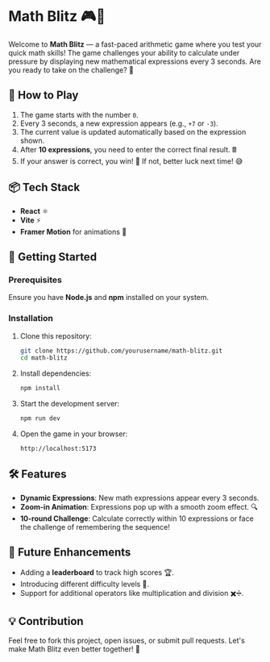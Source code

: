# Math Blitz 🎮🧮

Welcome to **Math Blitz** — a fast-paced arithmetic game where you test your quick math skills! The game challenges your ability to calculate under pressure by displaying new mathematical expressions every 3 seconds. Are you ready to take on the challenge? 🚀

## 🎯 How to Play
1. The game starts with the number `0`.
2. Every 3 seconds, a new expression appears (e.g., `+7` or `-3`).
3. The current value is updated automatically based on the expression shown.
4. After **10 expressions**, you need to enter the correct final result. 🖩
5. If your answer is correct, you win! 🎉 If not, better luck next time! 😅

## 📦 Tech Stack
- **React** ⚛️
- **Vite** ⚡
- **Framer Motion** for animations 🎨

## 🚀 Getting Started

### Prerequisites
Ensure you have **Node.js** and **npm** installed on your system.

### Installation
1. Clone this repository:
   ```bash
   git clone https://github.com/yourusername/math-blitz.git
   cd math-blitz
   ```
2. Install dependencies:
   ```bash
   npm install
   ```
3. Start the development server:
   ```bash
   npm run dev
   ```
4. Open the game in your browser:
   ```
   http://localhost:5173
   ```

## 🛠️ Features
- **Dynamic Expressions**: New math expressions appear every 3 seconds.
- **Zoom-in Animation**: Expressions pop up with a smooth zoom effect. 🔍
- **10-round Challenge**: Calculate correctly within 10 expressions or face the challenge of remembering the sequence!

## 🤔 Future Enhancements
- Adding a **leaderboard** to track high scores 🏆.
- Introducing different difficulty levels 🌟.
- Support for additional operators like multiplication and division ✖️➗.

## 💡 Contribution
Feel free to fork this project, open issues, or submit pull requests. Let's make Math Blitz even better together! 🤝

